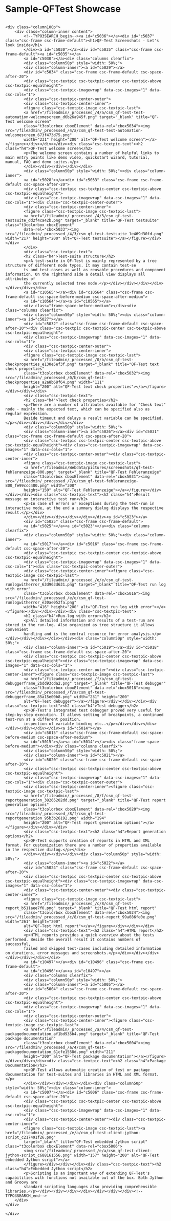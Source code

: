 # Sample-QFTest Showcase


<div id="contents">
    <div class="wrapper columns clearfix">
        
    <div class="column100p">
        <div class="column-inner content">
            <!--TYPO3SEARCH_begin--><a id="c5036"></a><div id="c5037" class="csc-frame csc-frame-default"><h1>QF-Test Screen­shots - Let's look inside</h1>
			</div><a id="c5030"></a><div id="c5035" class="csc-frame csc-frame-default"><a id="c5035"></a>
			<a id="c5030"></a><div class="columns clearfix">
			<div class="column50p" style="width: 50%;">
			<div class="column-inner"><a id="c5029"></a>
			<div id="c5034" class="csc-frame csc-frame-default csc-space-after-20">
			<div class="csc-textpic csc-textpic-center csc-textpic-above csc-textpic-equalheight">
			<div class="csc-textpic-imagewrap" data-csc-images="1" data-csc-cols="1">
			<div class="csc-textpic-center-outer">
			<div class="csc-textpic-center-inner">
			<figure class="csc-textpic-image csc-textpic-last">
			<a href="/fileadmin/_processed_/4/a/csm_qf-test-test-automation-welcomescreen_d6b26a945f.png" target="_blank" title="QF-Test welcome screen" 
			class="t3colorbox cboxElement" data-rel="cbox5034"><img src="/fileadmin/_processed_/4/a/csm_qf-test-test-automation-welcomescreen_673f473d75.png" 
			width="231" height="200" alt="QF-Test welcome screen"></a></figure></div></div></div><div class="csc-textpic-text"><h2 class="h4">QF-Test welcome screen</h2>
			<p>The welcome screen contains a number of helpful links to main entry points like demo video, quickstart wizard, tutorial, manual, FAQ and demo suites.</p>
			</div></div></div></div></div>
			<div class="column50p" style="width: 50%;"><div class="column-inner">
			<a id="c5028"></a><div id="c5033" class="csc-frame csc-frame-default csc-space-after-20">
			<div class="csc-textpic csc-textpic-center csc-textpic-above csc-textpic-equalheight">
			<div class="csc-textpic-imagewrap" data-csc-images="1" data-csc-cols="1"><div class="csc-textpic-center-outer">
			<div class="csc-textpic-center-inner">
			<figure class="csc-textpic-image csc-textpic-last">
			<a href="/fileadmin/_processed_/4/3/csm_qf-test-testsuite_dd2f4ca42b.png" target="_blank" title="QF-Test testsuite" class="t3colorbox cboxElement" 
			data-rel="cbox5033"><img src="/fileadmin/_processed_/4/3/csm_qf-test-testsuite_1e469d30fd.png" width="217" height="200" alt="QF-Test testsuite"></a></figure></div></div>
			</div>
			<div class="csc-textpic-text">
			<h2 class="h4">Test-suite structure</h2>
			<p>A test-suite in QF-Test is mainly represented by a tree structure of different node types. It may contain test-se
			ts and test-cases as well as reusable procedures and component information. On the righthand side a detail view displays all attributes of 
			the currently selected tree node.</p></div></div></div></div></div></div></div>
			<a id="c10565"></a><div id="c10564" class="csc-frame csc-frame-default csc-space-before-medium csc-space-after-medium">
			<a id="c10564"></a><a id="c10565"></a>
			<div class="frame-space-before-medium"></div><div class="columns clearfix">
			<div class="column50p" style="width: 50%;"><div class="column-inner"><a id="c5027"></a>
			<div id="c5032" class="csc-frame csc-frame-default csc-space-after-20"><div class="csc-textpic csc-textpic-center csc-textpic-above csc-textpic-equalheight">
			<div class="csc-textpic-imagewrap" data-csc-images="1" data-csc-cols="1">
			<div class="csc-textpic-center-outer">
			<div class="csc-textpic-center-inner">
			<figure class="csc-textpic-image csc-textpic-last">
			<a href="/fileadmin/_processed_/0/b/csm_qf-test-checkproperties_e130e5ef3f.png" target="_blank" title="QF-Test text check properties" 
			class="t3colorbox cboxElement" data-rel="cbox5032"><img src="/fileadmin/_processed_/0/b/csm_qf-test-checkproperties_a2a8b68f64.png" width="111" 
			height="200" alt="QF-Test text check properties"></a></figure></div></div></div>
			<div class="csc-textpic-text">
			<h2 class="h4">Text check properties</h2>
			<p>There are a number of attributes available for "Check text" node - mainly the expected text, which can be specified also as regular expression. 
			Beside timeout and delays a result variable can be specified.</p></div></div></div></div></div>
			<div class="column50p" style="width: 50%;">
			<div class="column-inner"><a id="c5026"></a><div id="c5031" class="csc-frame csc-frame-default csc-space-after-20">
			<div class="csc-textpic csc-textpic-center csc-textpic-above csc-textpic-equalheight"><div class="csc-textpic-imagewrap" data-csc-images="1" data-csc-cols="1">
			<div class="csc-textpic-center-outer"><div class="csc-textpic-center-inner">
			<figure class="csc-textpic-image csc-textpic-last">
			<a href="/fileadmin/Webdata/pictures/screenshots/qf-test-fehleranzeige-800.png" target="_blank" title="QF-Test Fehleranzeige" 
			class="t3colorbox cboxElement" data-rel="cbox5031"><img src="/fileadmin/_processed_/7/e/csm_qf-test-fehleranzeige-800_fe99ccc480.png" width="308" 
			height="150" alt="QF-Test Fehleranzeige"></a></figure></div></div></div><div class="csc-textpic-text"><h2 class="h4">Result message on interactive test run</h2>
			<p>In case of errors or exceptions during the test-run in interactive mode, at the end a summary dialog displays the respective result.</p></div>
			</div></div></div></div></div></div><a id="c5023"></a>
			<div id="c5025" class="csc-frame csc-frame-default">
			<a id="c5025"></a><a id="c5023"></a><div class="columns clearfix">
			<div class="column50p" style="width: 50%;"><div class="column-inner">
			<a id="c5017"></a><div id="c5016" class="csc-frame csc-frame-default csc-space-after-20">
			<div class="csc-textpic csc-textpic-center csc-textpic-above csc-textpic-equalheight">
			<div class="csc-textpic-imagewrap" data-csc-images="1" data-csc-cols="1"><div class="csc-textpic-center-outer">
			<div class="csc-textpic-center-inner"><figure class="csc-textpic-image csc-textpic-last">
			<a href="/fileadmin/_processed_/e/e/csm_qf-test-runlogwitherror_63d963d631.png" target="_blank" title="QF-Test run log with error" 
			class="t3colorbox cboxElement" data-rel="cbox5016"><img src="/fileadmin/_processed_/e/e/csm_qf-test-runlogwitherror_e30ae052fa.png" 
			width="416" height="200" alt="QF-Test run log with error"></a></figure></div></div></div><div class="csc-textpic-text">
			<h2 class="h4">Run-log with error</h2>
			<p>All detailed information and results of a test-run are stored in the run-log. Also organized as tree structure it allows convenient 
			handling and is the central resource for error analysis.</p></div></div></div></div></div><div class="column50p" style="width: 50%;">
			<div class="column-inner"><a id="c5019"></a><div id="c5018" class="csc-frame csc-frame-default csc-space-after-20">
			<div class="csc-textpic csc-textpic-center csc-textpic-above csc-textpic-equalheight"><div class="csc-textpic-imagewrap" data-csc-images="1" data-csc-cols="1">
			<div class="csc-textpic-center-outer"><div class="csc-textpic-center-inner"><figure class="csc-textpic-image csc-textpic-last">
			<a href="/fileadmin/_processed_/f/a/csm_qf-test-debuggerframe_2bdd93cda2.png" target="_blank" title="QF-Test debugger" 
			class="t3colorbox cboxElement" data-rel="cbox5018"><img src="/fileadmin/_processed_/f/a/csm_qf-test-debuggerframe_85a15e00b8.png" width="231" height="200" 
			alt="QF-Test debugger"></a></figure></div></div></div><div class="csc-textpic-text"><h2 class="h4">Test debugger</h2>
			<p>QF-Test's integrated test debugger proved very useful for step-by-step execution. It allows setting of breakpoints, a continued test-run at a different position, 
			inspection of variable binding etc..</p></div></div></div></div></div></div></div><a id="c5014"></a>
			<div id="c5015" class="csc-frame csc-frame-default csc-space-before-medium csc-space-after-medium">
			<a id="c5015"></a><a id="c5014"></a><div class="frame-space-before-medium"></div><div class="columns clearfix">
			<div class="column50p" style="width: 50%;">
			<div class="column-inner"><a id="c5021"></a>
			<div id="c5020" class="csc-frame csc-frame-default csc-space-after-20">
			<div class="csc-textpic csc-textpic-center csc-textpic-above csc-textpic-equalheight">
			<div class="csc-textpic-imagewrap" data-csc-images="1" data-csc-cols="1"><div class="csc-textpic-center-outer">
			<div class="csc-textpic-center-inner"><figure class="csc-textpic-image csc-textpic-last">
			<a href="/fileadmin/_processed_/8/f/csm_qf-test-reportgeneration_38265202dd.png" target="_blank" title="QF-Test report generation options" 
			class="t3colorbox cboxElement" data-rel="cbox5020"><img src="/fileadmin/_processed_/8/f/csm_qf-test-reportgeneration_95b3b26192.png" width="194" 
			height="200" alt="QF-Test report generation options"></a></figure></div></div></div>
			<div class="csc-textpic-text"><h2 class="h4">Report generation options</h2>
			<p>QF-Test supports creation of reports in HTML and XML format. For customization there are a number of properties available in the respective dialog.</p></div>
			</div></div></div></div><div class="column50p" style="width: 50%;">
			<div class="column-inner"><a id="c5022"></a>
			<div id="c5024" class="csc-frame csc-frame-default csc-space-after-20">
			<div class="csc-textpic csc-textpic-center csc-textpic-above csc-textpic-equalheight"><div class="csc-textpic-imagewrap" data-csc-images="1" data-csc-cols="1">
			<div class="csc-textpic-center-outer"><div class="csc-textpic-center-inner">
			<figure class="csc-textpic-image csc-textpic-last">
			<a href="/fileadmin/_processed_/c/8/csm_qf-test-report_b511aee7f0.png" target="_blank" title="QF-Test html report" 
			class="t3colorbox cboxElement" data-rel="cbox5024"><img src="/fileadmin/_processed_/c/8/csm_qf-test-report_99a086fe0e.png" width="261" height="200" 
			alt="QF-Test html report"></a></figure></div></div></div>
			<div class="csc-textpic-text"><h2 class="h4">HTML report</h2>
			<p>HTML reports provides a quick overview about the tests performed. Beside the overall result it contains numbers of successful, 
			failed and skipped test-cases including detailed information on durations, error messages and screenshots.</p></div></div></div></div></div></div></div>
			<a id="c10497"></a><div id="c10496" class="csc-frame csc-frame-default">
			<a id="c10496"></a><a id="c10497"></a>
			<div class="columns clearfix">
			<div class="column50p" style="width: 50%;">
			<div class="column-inner"><a id="c5005"></a>
			<div id="c5004" class="csc-frame csc-frame-default csc-space-after-20">
			<div class="csc-textpic csc-textpic-center csc-textpic-above csc-textpic-equalheight">
			<div class="csc-textpic-imagewrap" data-csc-images="1" data-csc-cols="1">
			<div class="csc-textpic-center-outer">
			<div class="csc-textpic-center-inner"><figure class="csc-textpic-image csc-textpic-last">
			<a href="/fileadmin/_processed_/a/4/csm_qf-test-packagedocumentation_af1bd935b4.png" target="_blank" title="QF-Test package documentation" 
			class="t3colorbox cboxElement" data-rel="cbox5004"><img src="/fileadmin/_processed_/a/4/csm_qf-test-packagedocumentation_61cfe1558d.png" width="211" 
			height="200" alt="QF-Test package documentation"></a></figure></div></div></div><div class="csc-textpic-text"><h2 class="h4">Package Documentation</h2>
			<p>QF-Test allows automatic creation of test or package documentation for test-suites and libraries in HTML and XML format. </p>
			</div></div></div></div></div><div class="column50p" style="width: 50%;"><div class="column-inner">
			<a id="c5007"></a><div id="c5006" class="csc-frame csc-frame-default csc-space-after-20">
			<div class="csc-textpic csc-textpic-center csc-textpic-above csc-textpic-equalheight">
			<div class="csc-textpic-imagewrap" data-csc-images="1" data-csc-cols="1">
			<div class="csc-textpic-center-outer"><div class="csc-textpic-center-inner">
			<figure class="csc-textpic-image csc-textpic-last"><a href="/fileadmin/_processed_/e/a/csm_qf-test-client-jython-script_c217491f26.png" 
			target="_blank" title="QF-Test embedded Jython script" class="t3colorbox cboxElement" data-rel="cbox5006">
			<img src="/fileadmin/_processed_/e/a/csm_qf-test-client-jython-script_c688161556.png" width="157" height="200" alt="QF-Test embedded Jython script"></a>
			</figure></div></div></div><div class="csc-textpic-text"><h2 class="h4">Embedded Jython script</h2>
			<p>Scripting is an important way of extending QF-Test's capabilities with functions not available out of the box. Both Jython and Groovy are 
			standard scripting languages also providing comprehensible libraries.</p></div></div></div></div></div></div></div><!--TYPO3SEARCH_end-->
        </div>
    </div>

    </div>
</div>